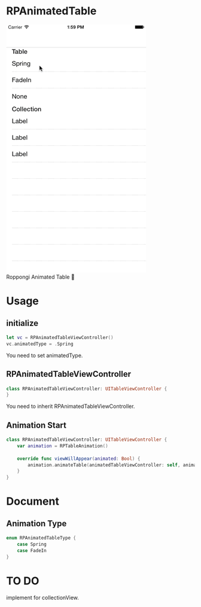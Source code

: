 # RPAnimatedTable  
![](https://raw.githubusercontent.com/naoyashiga/RPAnimatedTable/master/demo.gif)  
Roppongi Animated Table :ghost:  

# Usage  

## initialize  
```swift
let vc = RPAnimatedTableViewController()
vc.animatedType = .Spring
```  
You need to set animatedType.  

## RPAnimatedTableViewController
```swift
class RPAnimatedTableViewController: UITableViewController {
}
```  
You need to inherit RPAnimatedTableViewController.

## Animation Start  
```swift
class RPAnimatedTableViewController: UITableViewController {
    var animation = RPTableAnimation()
    
    override func viewWillAppear(animated: Bool) {
        animation.animateTable(animatedTableViewController: self, animatedType: animatedType)
    }
}
```  

# Document  
## Animation Type  
```swift
enum RPAnimatedTableType {
    case Spring
    case FadeIn
}
```

# TO DO  
implement for collectionView.
